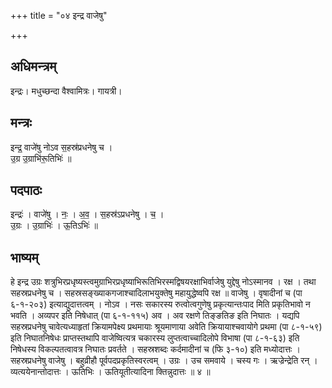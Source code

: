 +++
title = "०४ इन्द्र वाजेषु"

+++
## अधिमन्त्रम्
इन्द्रः। मधुच्छन्दा वैश्वामित्रः। गायत्री।

## मन्त्रः
इन्द्र॒ वाजे॑षु नोऽव स॒हस्र॑प्रधनेषु च ।  
उ॒ग्र उ॒ग्राभि॑रू॒तिभिः॑ ॥

## पदपाठः
इन्द्रः॑ । वाजे॑षु । नः॒ । अ॒व॒ । स॒हस्र॑ऽप्रधनेषु । च॒ ।  
उ॒ग्रः । उ॒ग्राभिः॑ । ऊ॒तिऽभिः॑ ॥

## भाष्यम्
हे इन्द्र उग्रः शत्रुभिरप्रधृष्यस्त्वमुग्राभिरप्रधृष्याभिरूतिभिरस्मद्विषयरक्षाभिर्वाजेषु युद्देषु नोऽस्मानव । रक्ष । तथा सहस्रप्रधनेषु च । सहस्रसङ्ख्याकगजाश्चादिलाभयुक्तेषु महायुद्धेष्वपि रक्ष ॥ वाजेषु । वृषादीनां च (पा ६-१-२०३) इत्याद्युदात्तत्वम् । नोऽव । नसः सकारस्य रुत्वोत्वगुणेषु प्रकृत्यान्तःपाद मिति प्रकृतिभावो न भवति । अव्यपर इति निषेधात् (पा ६-१-११५) अव । अव रक्षणे तिङ्ङतिङ इति निघातः । यद्यपि सहस्रप्रधनेषु चावेत्यध्याहृतां क्रियामपेक्ष्य प्रथमायाः श्रूयमाणाया अवेति क्रियायाश्चवायोगे प्रथमा (पा ८-१-५९) इति निघातनिषेधः प्राप्तस्तथापि वाजेष्वित्यत्र चकारस्य लुप्तत्वाच्चादिलोपे विभाषा (पा ८-१-६३) इति निषेधस्य विकल्पतत्वावत्र निघातः प्रवर्तते । सहस्रशब्दः कर्दमादीनां च (फि ३-१०) इति मध्योदात्तः । सहस्रप्रधनेषु वाजेषु । बहुव्रीहौ पूर्वपदप्रकृतिस्वरत्वम् । उग्रः । उच समवाये । चस्य गः । ऋज्रेन्द्रेति रन् । व्यत्ययेनान्तोदात्तः । ऊतिभिः । ऊतियूतीत्यादिना क्तिन्नुदात्तः ॥ ४ ॥